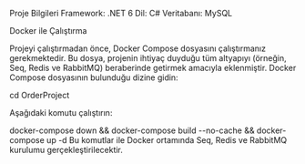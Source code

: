 Proje Bilgileri
Framework: .NET 6
Dil: C#
Veritabanı: MySQL


Docker ile Çalıştırma

Projeyi çalıştırmadan önce, Docker Compose dosyasını çalıştırmanız gerekmektedir. Bu dosya, projenin ihtiyaç duyduğu tüm altyapıyı (örneğin, Seq, Redis ve RabbitMQ) beraberinde getirmek amacıyla eklenmiştir.
Docker Compose dosyasının bulunduğu dizine gidin:

cd OrderProject

Aşağıdaki komutu çalıştırın:

docker-compose down && docker-compose build --no-cache && docker-compose up -d
Bu komutlar ile Docker ortamında Seq, Redis ve RabbitMQ kurulumu gerçekleştirilecektir.

